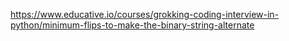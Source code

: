 https://www.educative.io/courses/grokking-coding-interview-in-python/minimum-flips-to-make-the-binary-string-alternate

